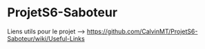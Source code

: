 # ProjetS6-Saboteur

Liens utils pour le projet --> https://github.com/CalvinMT/ProjetS6-Saboteur/wiki/Useful-Links
